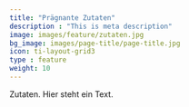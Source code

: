 ```yaml
---
title: "Prägnante Zutaten"
description : "This is meta description"
image: images/feature/zutaten.jpg
bg_image: images/page-title/page-title.jpg
icon: ti-layout-grid3
type : feature
weight: 10
---
```


Zutaten. Hier steht ein Text.